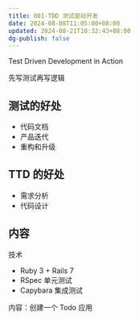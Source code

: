 ```yaml
---
title: 001-TDD 测试驱动开发
date: 2024-08-08T11:05:00+08:00
updated: 2024-08-21T10:32:43+08:00
dg-publish: false
---
```


Test Driven Development in Action

先写测试再写逻辑

## 测试的好处

- 代码文档
- 产品迭代
- 重构和升级

## TTD 的好处

- 需求分析
- 代码设计

## 内容

技术

- Ruby 3 + Rails 7
- RSpec 单元测试
- Capybara 集成测试

内容：创建一个 Todo 应用
